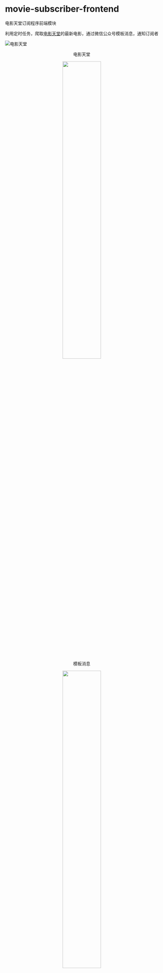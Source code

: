 # movie-subscriber-frontend
电影天堂订阅程序前端模块

利用定时任务，爬取[电影天堂](http://dytt8.net)的最新电影，通过微信公众号模板消息，通知订阅者

![电影天堂](https://img.zouyifeng.xyz//blog/dytt8.png)
<p align="center">电影天堂</p>

<p align="center">
  <img src="https://img.zouyifeng.xyz//blog/movie-news.png" width="50%" height="50%">
</p>
<p align="center">模板消息</p>

<p align="center">
  <img src="https://img.zouyifeng.xyz//blog/movie-news-detail.png" width="50%" height="50%">
</p>

<p align="center">电影详情</p>
